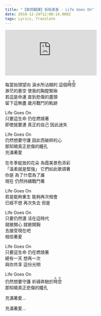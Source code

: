```yaml
---
title: "【歌詞翻譯】有阪美香 - Life Goes On"
date: 2018-12-24T12:08:14.000Z
tags: Lyrics, Translate
---
```


<iframe src="https://www.youtube.com/embed/aKiyVqmDxAI" frameborder="0" allow="accelerometer; autoplay; clipboard-write; encrypted-media; gyroscope; picture-in-picture" allowfullscreen></iframe>

每當抬頭望向 淚水所沾糊的 這個<ruby>時空<rp>(</rp><rt>天空</rt><rp>)</rp> </ruby>
<br>渺茫的蒼空 使我的胸膛緊揪
<br>若這是命運 直到悲傷的盡頭
<br>留下這無盡 歲月戰鬥的軌跡

Life Goes On
<br>只要這生命 仍在燃燒著
<br>即使就要連 真正的自己 因此迷失

Life Goes On
<br>仍然想要守護 因此而破碎的心
<br>那知曉真正悲傷的瞳孔
<br>充滿著愛

在冬季綻放的花朵 為霞美景色添彩
<br>「溫柔就是堅強」 它們如此歌頌著
<br>你是 為了什麼為了誰
<br>現在 仍然持續戰鬥著

Life Goes On
<br>若是能夠重生 能夠再次相會
<br>已經不想 再次失去 但是

Life Goes On
<br>只要仍然還 活在這時代
<br>就敞開心 就敞開胸
<br>去接受現在吧
<br>相信著愛

Life Goes On
<br>只要這生命 仍在燃燒著
<br>總有一天 想再一次
<br>與你共享 這份光明

Life Goes On
<br>仍然想要守護 祈禱奔馳於<ruby>時空<rp>(</rp><rt>天空</rt><rp>)</rp> </ruby>
<br>那知曉真正悲傷的瞳孔

充滿著愛…

充滿著愛…

